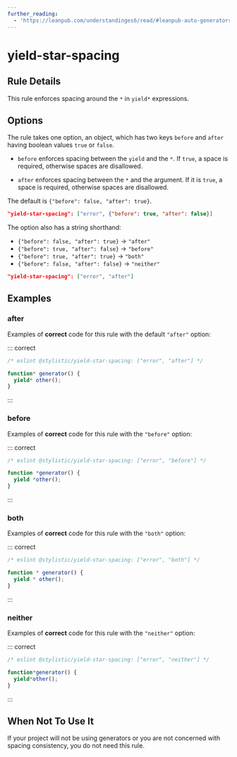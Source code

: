 ```yaml
---
further_reading:
  - 'https://leanpub.com/understandinges6/read/#leanpub-auto-generators'
---
```


# yield-star-spacing

## Rule Details

This rule enforces spacing around the `*` in `yield*` expressions.

## Options

The rule takes one option, an object, which has two keys `before` and `after` having boolean values `true` or `false`.

- `before` enforces spacing between the `yield` and the `*`.
  If `true`, a space is required, otherwise spaces are disallowed.

- `after` enforces spacing between the `*` and the argument.
  If it is `true`, a space is required, otherwise spaces are disallowed.

The default is `{"before": false, "after": true}`.

```json
"yield-star-spacing": ["error", {"before": true, "after": false}]
```

The option also has a string shorthand:

- `{"before": false, "after": true}` → `"after"`
- `{"before": true, "after": false}` → `"before"`
- `{"before": true, "after": true}` → `"both"`
- `{"before": false, "after": false}` → `"neither"`

```json
"yield-star-spacing": ["error", "after"]
```

## Examples

### after

Examples of **correct** code for this rule with the default `"after"` option:

::: correct

```js
/* eslint @stylistic/yield-star-spacing: ["error", "after"] */

function* generator() {
  yield* other();
}
```

:::

### before

Examples of **correct** code for this rule with the `"before"` option:

::: correct

```js
/* eslint @stylistic/yield-star-spacing: ["error", "before"] */

function *generator() {
  yield *other();
}
```

:::

### both

Examples of **correct** code for this rule with the `"both"` option:

::: correct

```js
/* eslint @stylistic/yield-star-spacing: ["error", "both"] */

function * generator() {
  yield * other();
}
```

:::

### neither

Examples of **correct** code for this rule with the `"neither"` option:

::: correct

```js
/* eslint @stylistic/yield-star-spacing: ["error", "neither"] */

function*generator() {
  yield*other();
}
```

:::

## When Not To Use It

If your project will not be using generators or you are not concerned with spacing consistency, you do not need this rule.
